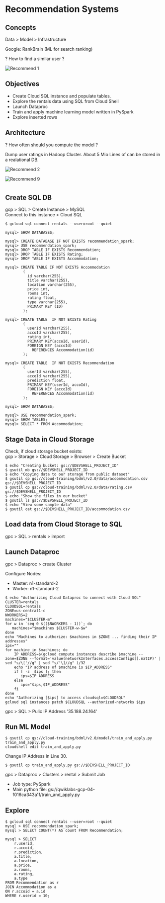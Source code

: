 # Recommendation Systems

## Concepts

Data > Model > Infrastructure

Google: RankBrain (ML for search ranking)

? How to find a similar user ?

![Recommend 1](../../../img/gcp_recommend_1.png)

## Objectives

* Create Cloud SQL instance and populate tables.
* Explore the rentals data using SQL from Cloud Shell
* Launch Dataproc
* Train and apply machine learning model written in PySpark
* Explore inserted rows

## Architecture

? How often should you compute the model ?

Dump user ratings in Hadoop Cluster. About 5 Mio Lines of can be stored in a realational DB.

![Recommend 2](../../../img/gcp_recommend_2.png)

![Recommend 9](../../../img/gcp_recommend_9.png)

#

## Create SQL DB

gcp > SQL > Create Instance > MySQL  
Connect to this instance > Cloud SQL

    $ gcloud sql connect rentals --user=root --quiet
    
    mysql> SHOW DATABASES;
    
    mysql> CREATE DATABASE IF NOT EXISTS recommendation_spark;
    mysql> USE recommendation_spark;
    mysql> DROP TABLE IF EXISTS Recommendation;
    mysql> DROP TABLE IF EXISTS Rating;
    mysql> DROP TABLE IF EXISTS Accommodation;
    
    mysql> CREATE TABLE IF NOT EXISTS Accommodation
            (
              id varchar(255),
              title varchar(255),
              location varchar(255),
              price int,
              rooms int,
              rating float,
              type varchar(255),
              PRIMARY KEY (ID)
            );
            
    mysql> CREATE TABLE  IF NOT EXISTS Rating
            (
              userId varchar(255),
              accoId varchar(255),
              rating int,
              PRIMARY KEY(accoId, userId),
              FOREIGN KEY (accoId)
                REFERENCES Accommodation(id)
            );
            
    mysql> CREATE TABLE  IF NOT EXISTS Recommendation
            (
              userId varchar(255),
              accoId varchar(255),
              prediction float,
              PRIMARY KEY(userId, accoId),
              FOREIGN KEY (accoId)
                REFERENCES Accommodation(id)
            );
            
    mysql> SHOW DATABASES;
            
    mysql> USE recommendation_spark;
    mysql> SHOW TABLES;
    mysql> SELECT * FROM Accommodation;
      
 ## Stage Data in Cloud Storage
 
 Check, if cloud storage bucket exists:  
 gcp > Storage > Cloud Storage > Browser > Create Bucket
 
    $ echo "Creating bucket: gs://$DEVSHELL_PROJECT_ID"
    $ gsutil mb gs://$DEVSHELL_PROJECT_ID
    $ echo "Copying data to our storage from public dataset"
    $ gsutil cp gs://cloud-training/bdml/v2.0/data/accommodation.csv gs://$DEVSHELL_PROJECT_ID
    $ gsutil cp gs://cloud-training/bdml/v2.0/data/rating.csv gs://$DEVSHELL_PROJECT_ID
    $ echo "Show the files in our bucket"
    $ gsutil ls gs://$DEVSHELL_PROJECT_ID
    $ echo "View some sample data"
    $ gsutil cat gs://$DEVSHELL_PROJECT_ID/accommodation.csv
    
## Load data from Cloud Storage to SQL

gpc > SQL > rentals > import

## Launch Dataproc

gpc > Dataproc > create Cluster

Configure Nodes:
* Master: n1-standard-2
* Worker: n1-standard-2
<a/>

    $ echo "Authorizing Cloud Dataproc to connect with Cloud SQL"
    CLUSTER=rentals
    CLOUDSQL=rentals
    ZONE=us-central1-c
    NWORKERS=2
    machines="$CLUSTER-m"
    for w in `seq 0 $(($NWORKERS - 1))`; do
       machines="$machines $CLUSTER-w-$w"
    done
    echo "Machines to authorize: $machines in $ZONE ... finding their IP addresses"
    ips=""
    for machine in $machines; do
        IP_ADDRESS=$(gcloud compute instances describe $machine --zone=$ZONE --format='value(networkInterfaces.accessConfigs[].natIP)' | sed "s/\['//g" | sed "s/'\]//g" )/32
        echo "IP address of $machine is $IP_ADDRESS"
        if [ -z  $ips ]; then
           ips=$IP_ADDRESS
        else
           ips="$ips,$IP_ADDRESS"
        fi
    done
    echo "Authorizing [$ips] to access cloudsql=$CLOUDSQL"
    gcloud sql instances patch $CLOUDSQL --authorized-networks $ips

gpc > SQL > Pulic IP Address '35.188.24.164'

## Run ML Model

    $ gsutil cp gs://cloud-training/bdml/v2.0/model/train_and_apply.py train_and_apply.py
    cloudshell edit train_and_apply.py
    
Change IP Address in Line 30. 

    $ gsutil cp train_and_apply.py gs://$DEVSHELL_PROJECT_ID
    
gpc > Dataproc > Clusters > rental > Submit Job

* Job type: PySpark
* Main python file: gs://qwiklabs-gcp-04-f016ca343a1f/train_and_apply.py

## Explore

    $ gcloud sql connect rentals --user=root --quiet
    mysql > USE recommendation_spark;
    mysql > SELECT COUNT(*) AS count FROM Recommendation;
    
    mysql > SELECT
        r.userid,
        r.accoid,
        r.prediction,
        a.title,
        a.location,
        a.price,
        a.rooms,
        a.rating,
        a.type
    FROM Recommendation as r
    JOIN Accommodation as a
    ON r.accoid = a.id
    WHERE r.userid = 10;
